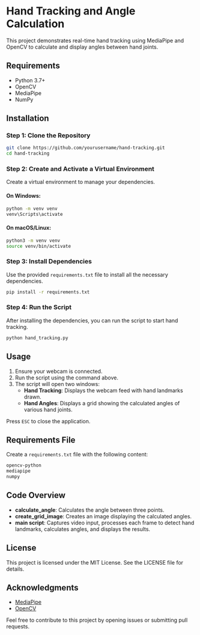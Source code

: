 
# Hand Tracking and Angle Calculation

This project demonstrates real-time hand tracking using MediaPipe and OpenCV to calculate and display angles between hand joints.

## Requirements

- Python 3.7+
- OpenCV
- MediaPipe
- NumPy

## Installation

### Step 1: Clone the Repository

```sh
git clone https://github.com/yourusername/hand-tracking.git
cd hand-tracking
```

### Step 2: Create and Activate a Virtual Environment

Create a virtual environment to manage your dependencies.

#### On Windows:

```sh
python -m venv venv
venv\Scripts\activate
```

#### On macOS/Linux:

```sh
python3 -m venv venv
source venv/bin/activate
```

### Step 3: Install Dependencies

Use the provided `requirements.txt` file to install all the necessary dependencies.

```sh
pip install -r requirements.txt
```

### Step 4: Run the Script

After installing the dependencies, you can run the script to start hand tracking.

```sh
python hand_tracking.py
```

## Usage

1. Ensure your webcam is connected.
2. Run the script using the command above.
3. The script will open two windows: 
    - **Hand Tracking**: Displays the webcam feed with hand landmarks drawn.
    - **Hand Angles**: Displays a grid showing the calculated angles of various hand joints.

Press `ESC` to close the application.

## Requirements File

Create a `requirements.txt` file with the following content:

```txt
opencv-python
mediapipe
numpy
```

## Code Overview

- **calculate_angle**: Calculates the angle between three points.
- **create_grid_image**: Creates an image displaying the calculated angles.
- **main script**: Captures video input, processes each frame to detect hand landmarks, calculates angles, and displays the results.

## License

This project is licensed under the MIT License. See the LICENSE file for details.

## Acknowledgments

- [MediaPipe](https://mediapipe.dev/)
- [OpenCV](https://opencv.org/)

Feel free to contribute to this project by opening issues or submitting pull requests.
